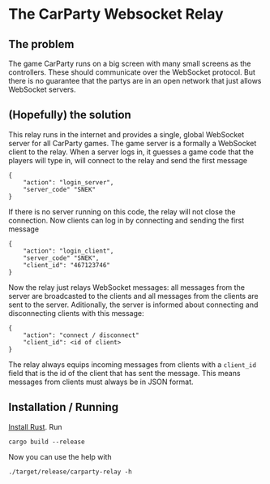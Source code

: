 # The CarParty Websocket Relay

## The problem
The game CarParty runs on a big screen with many small screens as the controllers. These should
communicate over the WebSocket protocol. But there is no guarantee that the partys are in an open
network that just allows WebSocket servers. 

## (Hopefully) the solution
This relay runs in the internet and provides a single, global WebSocket server for all CarParty
games. The game server is a formally a WebSocket client to the relay. When a server logs in, it
guesses a game code that the players will type in, will connect to the relay and send the first
message

	{
		"action": "login_server",
		"server_code" "SNEK"
	}

If there is no server running on this code, the relay will not close the connection. Now clients can
log in by connecting and sending the first message

	{
		"action": "login_client",
		"server_code" "SNEK",
		"client_id": "467123746"
	}

Now the relay just relays WebSocket messages: all messages from the server are broadcasted to the
clients and all messages from the clients are sent to the server. Aditionally, the server is
informed about connecting and disconnecting clients with this message:

	{
		"action": "connect / disconnect"
		"client_id": <id of client>
	}

The relay always equips incoming messages from clients with a `client_id` field that is the id of
the client that has sent the message. This means messages from clients must always be in JSON
format.

## Installation / Running
[Install Rust](https://www.rust-lang.org/tools/install). Run
	
	cargo build --release

Now you can use the help with

	./target/release/carparty-relay -h
